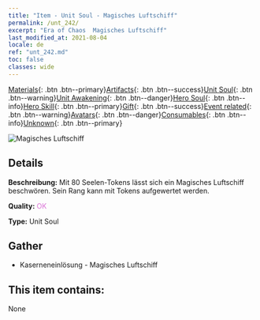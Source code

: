 ```yaml
---
title: "Item - Unit Soul - Magisches Luftschiff"
permalink: /unt_242/
excerpt: "Era of Chaos  Magisches Luftschiff"
last_modified_at: 2021-08-04
locale: de
ref: "unt_242.md"
toc: false
classes: wide
---
```

 [Materials](/ItemsDE/){: .btn .btn--primary}[Artifacts](/ItemsDE/Artifacts/){: .btn .btn--success}[Unit Soul](/ItemsDE/UnitSoul/){: .btn .btn--warning}[Unit Awakening](/ItemsDE/UnitAwakening/){: .btn .btn--danger}[Hero Soul](/ItemsDE/HeroSoul/){: .btn .btn--info}[Hero Skill](/ItemsDE/HeroSkill/){: .btn .btn--primary}[Gift](/ItemsDE/Gift/){: .btn .btn--success}[Event related](/ItemsDE/Events/){: .btn .btn--warning}[Avatars](/ItemsDE/Avatars/){: .btn .btn--danger}[Consumables](/ItemsDE/Consumables/){: .btn .btn--info}[Unknown](/ItemsDE/Unknown/){: .btn .btn--primary}

 ![Magisches Luftschiff](/images/u/ti_reqiqiu.jpg)

## Details
 **Beschreibung:** Mit 80 Seelen-Tokens lässt sich ein Magisches Luftschiff beschwören. Sein Rang kann mit Tokens aufgewertet werden.

 **Quality:** <span style="color: #DA70D6">OK</span>

 **Type:** Unit Soul

## Gather

*    Kaserneneinlösung - Magisches Luftschiff 

## This item contains:

  None

